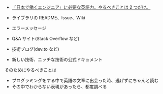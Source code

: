 - [「日本で働くエンジニア」に必要な英語力。やるべきことは 2 つだけ。](https://zenn.dev/d0ne1s/articles/b2d3d1c2574c2d)

- ライブラリの README、Issue、Wiki
- エラーメッセージ
- Q&A サイト(Stack Overflow など)
- 技術ブログ(dev.to など)
- 新しい技術、ニッチな技術の公式ドキュメント

そのためにやるべきことは

- プログラミングをする中で英語の文章に出会った時、逃げずにちゃんと読む
- その中でわからない表現があったら、都度調べる
